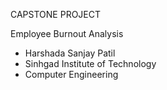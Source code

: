 CAPSTONE PROJECT

Employee Burnout Analysis

- Harshada Sanjay Patil 
- Sinhgad Institute of Technology 
- Computer Engineering
